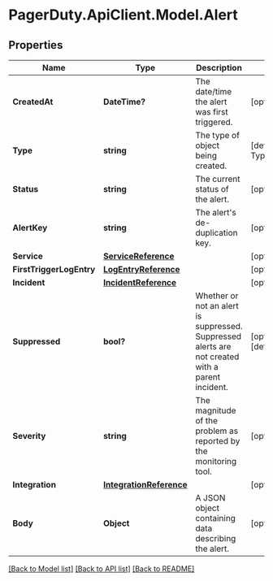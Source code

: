 # PagerDuty.ApiClient.Model.Alert
## Properties

Name | Type | Description | Notes
------------ | ------------- | ------------- | -------------
**CreatedAt** | **DateTime?** | The date/time the alert was first triggered. | [optional] 
**Type** | **string** | The type of object being created. | [default to TypeEnum.Alert]
**Status** | **string** | The current status of the alert. | [optional] 
**AlertKey** | **string** | The alert&#x27;s de-duplication key. | [optional] 
**Service** | [**ServiceReference**](ServiceReference.md) |  | [optional] 
**FirstTriggerLogEntry** | [**LogEntryReference**](LogEntryReference.md) |  | [optional] 
**Incident** | [**IncidentReference**](IncidentReference.md) |  | [optional] 
**Suppressed** | **bool?** | Whether or not an alert is suppressed. Suppressed alerts are not created with a parent incident. | [optional] [default to false]
**Severity** | **string** | The magnitude of the problem as reported by the monitoring tool. | [optional] 
**Integration** | [**IntegrationReference**](IntegrationReference.md) |  | [optional] 
**Body** | **Object** | A JSON object containing data describing the alert. | [optional] 

[[Back to Model list]](../README.md#documentation-for-models) [[Back to API list]](../README.md#documentation-for-api-endpoints) [[Back to README]](../README.md)

